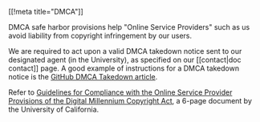 [[!meta title="DMCA"]]

DMCA safe harbor provisions help "Online Service Providers" such as us avoid liability from copyright infringement by our users.

We are required to act upon a valid DMCA takedown notice sent to our designated agent (in the University), as specified on our [[contact|doc contact]] page. A good example of instructions for a DMCA takedown notice is the [GitHub DMCA Takedown article](https://help.github.com/articles/dmca-takedown).

Refer to [Guidelines for Compliance with the Online Service Provider Provisions of the Digital Millennium Copyright Act](http://policy.ucop.edu/doc/7000472/DMCA), a 6-page document by the University of California.

